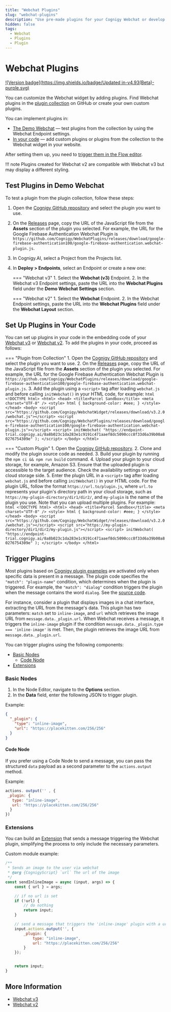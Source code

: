 ```yaml
---
title: "Webchat Plugins"
slug: "webchat-plugins"
description: "Use pre-made plugins for your Cognigy Webchat or develop your own plugin to customize it according to your needs."
hidden: false
tags:
  - Webchat
  - Plugins
  - Plugin
---
```


# Webchat Plugins

[![Version badge](https://img.shields.io/badge/Updated in-v4.93(Beta)-purple.svg)](../release-notes/4.93.md)

You can customize the Webchat widget by adding plugins. Find Webchat plugins in the [plugin collection](https://github.com/Cognigy/WebchatPlugins/tree/master) on GitHub or create your own custom plugins. 

You can implement plugins in:

- [The Demo Webchat](#test-plugins-in-demo-webchat) — test plugins from the collection by using the Webchat Endpoint settings.
- [In your code](#set-up-plugins-in-your-code) — add custom plugins or plugins from the collection to the Webchat widget in your website.

After setting them up, you need to [trigger them in the Flow editor](#trigger-plugins).

!!! note
    Plugins created for Webchat v2 are compatible with Webchat v3 but may display a different styling.

## Test Plugins in Demo Webchat

To test a plugin from the plugin collection, follow these steps:

1. Open the [Cognigy GitHub repository](https://github.com/Cognigy/WebchatPlugins/tree/master) and select the plugin you want to use.
2. On the [Releases](https://github.com/Cognigy/WebchatPlugins/releases) page, copy the URL of the JavaScript file from the **Assets** section of the plugin you selected. For example, the URL for the Google Firebase Authentication Webchat Plugin is `https://github.com/Cognigy/WebchatPlugins/releases/download/google-firebase-authentication100/google-firebase-authentication.webchat-plugin.js`.
3. In Cognigy.AI, select a Project from the Projects list.
4. In **Deploy > Endpoints**, select an Endpoint or create a new one:

    === "Webchat v3"
        1. Select the **Webchat (v3)** Endpoint.
        2. In the Webchat v3 Endpoint settings, paste the URL into the **Webchat Plugins** field under the **Demo Webchat Settings** section.

    === "Webchat v2"
        1. Select the **Webchat** Endpoint.
        2. In the Webchat Endpoint settings, paste the URL into the **Webchat Plugins** field under the **Webchat Layout** section.

## Set Up Plugins in Your Code

You can set up plugins in your code in the embedding code of your [Webchat v3](v3/embedding/hosted-script.md) or [Webchat v2](v2/embedding.md). To add the plugins in your code, proceed as follows:

=== "Plugin from Collection"
    1. Open the [Cognigy GitHub repository](https://github.com/Cognigy/WebchatPlugins/tree/master) and select the plugin you want to use.
    2. On the [Releases](https://github.com/Cognigy/WebchatPlugins/releases) page, copy the URL of the JavaScript file from the **Assets** section of the plugin you selected. For example, the URL for the Google Firebase Authentication Webchat Plugin is `https://github.com/Cognigy/WebchatPlugins/releases/download/google-firebase-authentication100/google-firebase-authentication.webchat-plugin.js`.
    3. Add the plugin using a `<script>` tag after loading `webchat.js` and before calling `initWebchat()` in your HTML code, for example:
    ```html
    <!DOCTYPE html>
    <html>
    <head>
        <title>Parcel Sandbox</title>
        <meta charset="UTF-8" />
        <style>
        html {
            background-color: #eee;
        }
        </style>
    </head>
    <body>
        <script src="https://github.com/Cognigy/WebchatWidget/releases/download/v3.2.0/webchat.js"></script>
        <script src="https://github.com/Cognigy/WebchatPlugins/releases/download/google-firebase-authentication100/google-firebase-authentication.webchat-plugin.js"></script>
        <script>
        initWebchat(
            "https://endpoint-trial.cognigy.ai/8a8b023c1da283e1c9191c471aaef8dc5090ccc8f33d6a39b00a80276754309e"
        );
        </script>
    </body>
    </html>
    ```

=== "Custom Plugin"
    1. Open the [Cognigy GitHub repository](https://github.com/Cognigy/WebchatPlugins/tree/master).
    2. Clone and modify the plugin source code as needed.
    3. Build your plugin by running the `npm ci && npm run build` command.
    4. Upload your plugin to your cloud storage, for example, Amazon S3. Ensure that the uploaded plugin is accessible to the target audience. Check the availability settings on your cloud storage side.
    5. Enter the plugin URL in a `<script>` tag after loading `webchat.js` and before calling `initWebchat()` in your HTML code. For the plugin URL, follow the format `https://url.to/plugin.js`, where `url.to` represents your plugin's directory path in your cloud storage, such as `https://my-plugin-directory/dir1/dir2/`, and `my-plugin` is the name of the plugin you use. Note that you can upload multiple plugins. For example:
    ```html
    <!DOCTYPE html>
    <html>
    <head>
        <title>Parcel Sandbox</title>
        <meta charset="UTF-8" />
        <style>
        html {
            background-color: #eee;
        }
        </style>
    </head>
    <body>
        <script src="https://github.com/Cognigy/WebchatWidget/releases/download/v3.2.0/webchat.js"></script>
        <script src="https://my-plugin-directory/dir1/dir2/my-plugin.js"></script>
        <script>
        initWebchat(
            "https://endpoint-trial.cognigy.ai/8a8b023c1da283e1c9191c471aaef8dc5090ccc8f33d6a39b00a80276754309e"
        );
        </script>
    </body>
    </html>
    ```

## Trigger Plugins

Most plugins based on [Cognigy plugin examples](https://github.com/Cognigy/WebchatPlugins/blob/master/examples/) are activated only when specific data is present in a message.
The plugin code specifies the `"match": "plugin-name"` condition, which determines when the plugin is triggered. For example, the `"match": "dialog"` condition triggers the plugin when the message contains the word `dialog`. See the [source code](https://github.com/Cognigy/WebchatPlugins/blob/4b472973d94748e93e69d06f0450b2004a428c9a/examples/dialog-example/src/index.jsx#L97).

For instance, consider a plugin that displays images in a chat interface, extracting the URL from the message's data. This plugin has two parameters: `match` set to `inline-image`, and `url` which retrieves the image URL from `message.data._plugin.url`. When Webchat receives a message, it triggers the `inline-image` plugin if the condition `message.data._plugin.type === 'inline-image'` is met. Then, the plugin retrieves the image URL from `message.data._plugin.url`.

You can trigger plugins using the following components:

- [Basic Nodes](#basic-nodes)
    - [Code Node](#code-node)
- [Extensions](#extensions)

### Basic Nodes

1. In the Node Editor, navigate to the **Options** section.
2. In the **Data** field, enter the following JSON to trigger plugin. 

Example:

```JSON
{
  "_plugin": {
    "type": "inline-image",
    "url": "https://placekitten.com/256/256"
  }
}
```

#### Code Node

If you prefer using a Code Node to send a message, you can pass the structured `data` payload as a second parameter to the `actions.output` method.

Example:

```JavaScript
actions. output('' , {
 _plugin: {
   type: "inline-image",
   url: "https://placekitten.com/256/256"
  }
})
```

### Extensions

You can build an [Extension](../ai/build/extensions.md) that sends a message triggering the Webchat plugin,
simplifying the process to only include the necessary parameters.

Custom module example:

```JavaScript
/**
 * Sends an image to the user via webchat
 * @arg {CognigyScript} `url` The url of the image
 */
const sendInlineImage = async (input, args) => {
    const { url } = args;

    // if no url is set
    if (!url) {
        // do nothing
        return input;
    }

    // send a message that triggers the 'inline-image' plugin with a url
    input.actions.output('', {
        _plugin: {
            type: "inline-image",
            url: "https://placekitten.com/256/256"
        }
    });


    return input;
}
```

## More Information

- [Webchat v3](overview.md)
- [Webchat v2](overview.md)